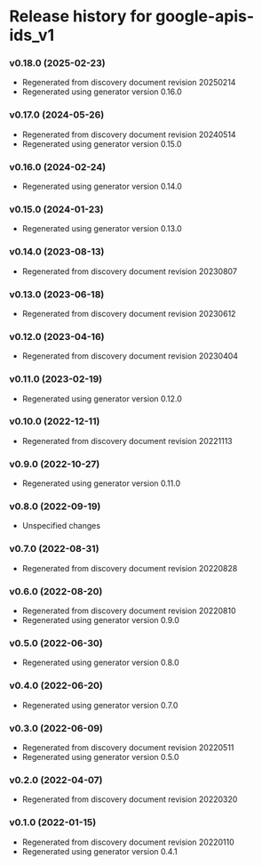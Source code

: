 # Release history for google-apis-ids_v1

### v0.18.0 (2025-02-23)

* Regenerated from discovery document revision 20250214
* Regenerated using generator version 0.16.0

### v0.17.0 (2024-05-26)

* Regenerated from discovery document revision 20240514
* Regenerated using generator version 0.15.0

### v0.16.0 (2024-02-24)

* Regenerated using generator version 0.14.0

### v0.15.0 (2024-01-23)

* Regenerated using generator version 0.13.0

### v0.14.0 (2023-08-13)

* Regenerated from discovery document revision 20230807

### v0.13.0 (2023-06-18)

* Regenerated from discovery document revision 20230612

### v0.12.0 (2023-04-16)

* Regenerated from discovery document revision 20230404

### v0.11.0 (2023-02-19)

* Regenerated using generator version 0.12.0

### v0.10.0 (2022-12-11)

* Regenerated from discovery document revision 20221113

### v0.9.0 (2022-10-27)

* Regenerated using generator version 0.11.0

### v0.8.0 (2022-09-19)

* Unspecified changes

### v0.7.0 (2022-08-31)

* Regenerated from discovery document revision 20220828

### v0.6.0 (2022-08-20)

* Regenerated from discovery document revision 20220810
* Regenerated using generator version 0.9.0

### v0.5.0 (2022-06-30)

* Regenerated using generator version 0.8.0

### v0.4.0 (2022-06-20)

* Regenerated using generator version 0.7.0

### v0.3.0 (2022-06-09)

* Regenerated from discovery document revision 20220511
* Regenerated using generator version 0.5.0

### v0.2.0 (2022-04-07)

* Regenerated from discovery document revision 20220320

### v0.1.0 (2022-01-15)

* Regenerated from discovery document revision 20220110
* Regenerated using generator version 0.4.1

